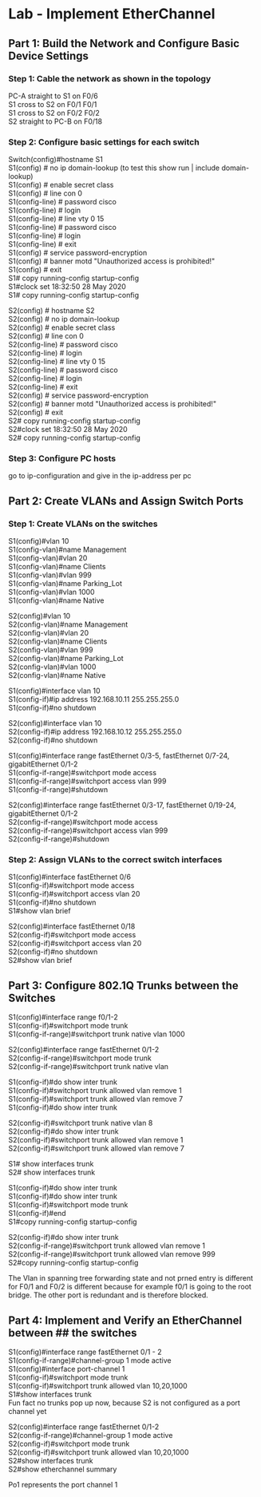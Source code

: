 # Lab - Implement EtherChannel

## Part 1: Build the Network and Configure Basic Device Settings

### Step 1: Cable the network as shown in the topology

PC-A straight to S1 on F0/6  
S1 cross to S2 on F0/1 F0/1  
S1 cross to S2 on F0/2 F0/2  
S2 straight to PC-B on F0/18  

### Step 2: Configure basic settings for each switch

Switch(config)#hostname S1  
S1(config) # no ip domain-lookup (to test this show run | include domain-lookup)  
S1(config) # enable secret class  
S1(config) # line con 0  
S1(config-line) # password cisco  
S1(config-line) # login  
S1(config-line) # line vty 0 15  
S1(config-line) # password cisco  
S1(config-line) # login  
S1(config-line) # exit  
S1(config) # service password-encryption  
S1(config) # banner motd "Unauthorized access is prohibited!"  
S1(config) # exit  
S1# copy running-config startup-config  
S1#clock set 18:32:50 28 May 2020  
S1# copy running-config startup-config  

S2(config) # hostname S2  
S2(config) # no ip domain-lookup  
S2(config) # enable secret class  
S2(config) # line con 0  
S2(config-line) # password cisco  
S2(config-line) # login  
S2(config-line) # line vty 0 15  
S2(config-line) # password cisco  
S2(config-line) # login  
S2(config-line) # exit  
S2(config) # service password-encryption  
S2(config) # banner motd "Unauthorized access is prohibited!"  
S2(config) # exit  
S2# copy running-config startup-config  
S2#clock set 18:32:50 28 May 2020  
S2# copy running-config startup-config  

### Step 3: Configure PC hosts

go to ip-configuration and give in the ip-address per pc  

## Part 2: Create VLANs and Assign Switch Ports

### Step 1: Create VLANs on the switches

S1(config)#vlan 10  
S1(config-vlan)#name Management  
S1(config-vlan)#vlan 20  
S1(config-vlan)#name Clients  
S1(config-vlan)#vlan 999  
S1(config-vlan)#name Parking_Lot  
S1(config-vlan)#vlan 1000  
S1(config-vlan)#name Native  

S2(config)#vlan 10  
S2(config-vlan)#name Management  
S2(config-vlan)#vlan 20  
S2(config-vlan)#name Clients  
S2(config-vlan)#vlan 999  
S2(config-vlan)#name Parking_Lot  
S2(config-vlan)#vlan 1000  
S2(config-vlan)#name Native  

S1(config)#interface vlan 10  
S1(config-if)#ip address 192.168.10.11 255.255.255.0  
S1(config-if)#no shutdown  

S2(config)#interface vlan 10  
S2(config-if)#ip address 192.168.10.12 255.255.255.0  
S2(config-if)#no shutdown  

S1(config)#interface range fastEthernet 0/3-5, fastEthernet 0/7-24, gigabitEthernet 0/1-2  
S1(config-if-range)#switchport mode access  
S1(config-if-range)#switchport access vlan 999  
S1(config-if-range)#shutdown  

S2(config)#interface range fastEthernet 0/3-17, fastEthernet 0/19-24, gigabitEthernet 0/1-2  
S2(config-if-range)#switchport mode access  
S2(config-if-range)#switchport access vlan 999  
S2(config-if-range)#shutdown  

### Step 2: Assign VLANs to the correct switch interfaces

S1(config)#interface fastEthernet 0/6  
S1(config-if)#switchport mode access  
S1(config-if)#switchport access vlan 20  
S1(config-if)#no shutdown  
S1#show vlan brief  

S2(config)#interface fastEthernet 0/18  
S2(config-if)#switchport mode access  
S2(config-if)#switchport access vlan 20  
S2(config-if)#no shutdown  
S2#show vlan brief  

## Part 3: Configure 802.1Q Trunks between the Switches

S1(config)#interface range f0/1-2  
S1(config-if)#switchport mode trunk  
S1(config-if-range)#switchport trunk native vlan 1000  

S2(config)#interface range fastEthernet 0/1-2  
S2(config-if-range)#switchport mode trunk  
S2(config-if-range)#switchport trunk native vlan  

S1(config-if)#do show inter trunk  
S1(config-if)#switchport trunk allowed vlan remove 1  
S1(config-if)#switchport trunk allowed vlan remove 7  
S1(config-if)#do show inter trunk  

S2(config-if)#switchport trunk native vlan 8  
S2(config-if)#do show inter trunk  
S2(config-if)#switchport trunk allowed vlan remove 1  
S2(config-if)#switchport trunk allowed vlan remove 7  

S1# show interfaces trunk  
S2# show interfaces trunk  

S1(config-if)#do show inter trunk  
S1(config-if)#do show inter trunk  
S1(config-if)#switchport mode trunk  
S1(config-if)#end  
S1#copy running-config startup-config  

S2(config-if)#do show inter trunk  
S2(config-if-range)#switchport trunk allowed vlan remove 1  
S2(config-if-range)#switchport trunk allowed vlan remove 999  
S2#copy running-config startup-config  

The Vlan in spanning tree forwarding state and not prned entry is different for F0/1 and F0/2 is different because for example f0/1 is going to the root bridge. The other port is redundant and is therefore blocked.  

## Part 4: Implement and Verify an EtherChannel between ## the switches

S1(config)#interface range fastEthernet 0/1 - 2  
S1(config-if-range)#channel-group 1 mode active  
S1(config)#interface port-channel 1  
S1(config-if)#switchport mode trunk  
S1(config-if)#switchport trunk allowed vlan 10,20,1000  
S1#show interfaces trunk  
Fun fact no trunks pop up now, because S2 is not configured as a port channel yet  

S2(config)#interface range fastEthernet 0/1-2  
S2(config-if-range)#channel-group 1 mode active  
S2(config-if)#switchport mode trunk  
S2(config-if)#switchport trunk allowed vlan 10,20,1000  
S2#show interfaces trunk  
S2#show etherchannel summary  

Po1 represents the port channel 1
